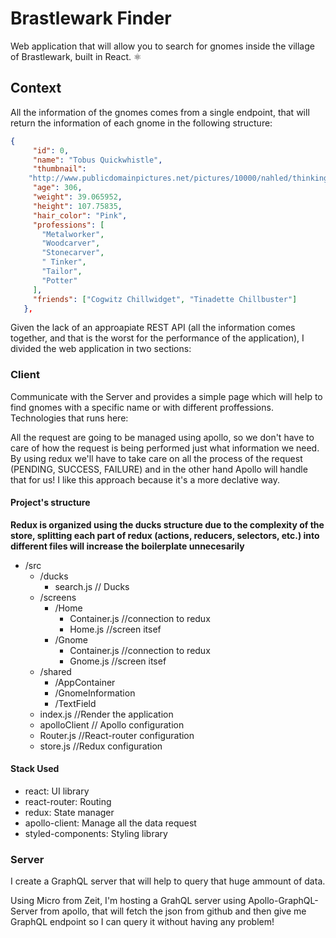 # Brastlewark Finder

Web application that will allow you to search for gnomes inside the village of Brastlewark, built in React. ⚛️

## Context

All the information of the gnomes comes from a single endpoint, that will return the information of each gnome in the following structure:

```json
{
     "id": 0,
     "name": "Tobus Quickwhistle",
     "thumbnail":
    "http://www.publicdomainpictures.net/pictures/10000/nahled/thinking-monkey-11282237747K8xB.jpg",
     "age": 306,
     "weight": 39.065952,
     "height": 107.75835,
     "hair_color": "Pink",
     "professions": [
       "Metalworker",
       "Woodcarver",
       "Stonecarver",
       " Tinker",
       "Tailor",
       "Potter"
     ],
     "friends": ["Cogwitz Chillwidget", "Tinadette Chillbuster"]
   },
```

Given the lack of an approapiate REST API (all the information comes together, and that is the worst for the performance of the application), I divided the web application in two sections:

### Client

Communicate with the Server and provides a simple page which will help to find gnomes with a specific name or with different proffessions. Technologies that runs here:

All the request are going to be managed using apollo, so we don't have to care of how the request is being performed just what information we need. By using redux we'll have to take care on all the process of the request (PENDING, SUCCESS, FAILURE) and in the other hand Apollo will handle that for us! I like this approach because it's a more declative way.

#### Project's structure

**Redux is organized using the ducks structure due to the complexity of the store, splitting each part of redux (actions, reducers, selectors, etc.) into different files will increase the boilerplate unnecesarily**

* /src
  * /ducks
    * search.js // Ducks
  * /screens
    * /Home
      * Container.js //connection to redux
      * Home.js //screen itsef
    * /Gnome
      * Container.js //connection to redux
      * Gnome.js //screen itsef
  * /shared
    * /AppContainer
    * /GnomeInformation
    * /TextField
  * index.js //Render the application
  * apolloClient // Apollo configuration
  * Router.js //React-router configuration
  * store.js //Redux configuration

#### Stack Used

* react: UI library
* react-router: Routing
* redux: State manager
* apollo-client: Manage all the data request
* styled-components: Styling library

### Server

I create a GraphQL server that will help to query that huge ammount of data.

Using Micro from Zeit, I'm hosting a GrahQL server using Apollo-GraphQL-Server from apollo, that will fetch the json from github and then give me GraphQL endpoint so I can query it without having any problem!
